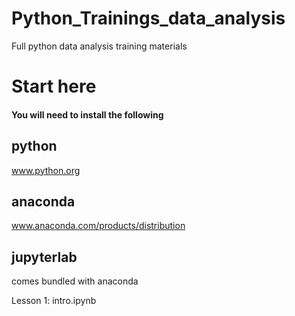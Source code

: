 # Python_Trainings_data_analysis
Full python data analysis training materials 

# Start here

#### You will need to install the following 

## python
www.python.org

## anaconda
www.anaconda.com/products/distribution

## jupyterlab
comes bundled with anaconda

Lesson 1:
intro.ipynb
